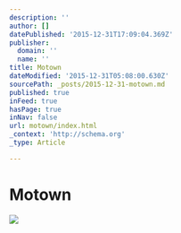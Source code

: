 ```yaml
---
description: ''
author: []
datePublished: '2015-12-31T17:09:04.369Z'
publisher:
  domain: ''
  name: ''
title: Motown
dateModified: '2015-12-31T05:08:00.630Z'
sourcePath: _posts/2015-12-31-motown.md
published: true
inFeed: true
hasPage: true
inNav: false
url: motown/index.html
_context: 'http://schema.org'
_type: Article

---
```

# Motown
![](https://the-grid-user-content.s3-us-west-2.amazonaws.com/db6725a9-676a-477c-a76f-a8a231e508f1.png)